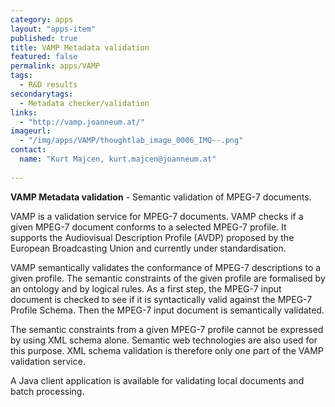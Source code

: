 ```yaml
---
category: apps
layout: "apps-item"
published: true
title: VAMP Metadata validation
featured: false
permalink: apps/VAMP
tags:
  - R&D results
secondarytags:
  - Metadata checker/validation
links: 
  - "http://vamp.joanneum.at/"
imageurl: 
  - "/img/apps/VAMP/thoughtlab_image_0006_IMQ--.png"
contact: 
  name: "Kurt Majcen, kurt.majcen@joanneum.at"
  
---
```

**VAMP Metadata validation** - Semantic validation of MPEG-7 documents.

VAMP is a validation service for MPEG-7 documents. VAMP checks if a given MPEG-7 document conforms to a selected MPEG-7 profile. It supports the Audiovisual Description Profile (AVDP) proposed by the European Broadcasting Union and currently under standardisation.

VAMP semantically validates the conformance of MPEG-7 descriptions to a given profile. The semantic constraints of the given profile are formalised by an ontology and by logical rules. As a first step, the MPEG-7 input document is checked to see if it is syntactically valid against the MPEG-7 Profile Schema. Then the MPEG-7 input document is semantically validated.

The semantic constraints from a given MPEG-7 profile cannot be expressed by using XML schema alone. Semantic web technologies are also used for this purpose. XML schema validation is therefore only one part of the VAMP validation service.

A Java client application is available for validating local documents and batch processing.
